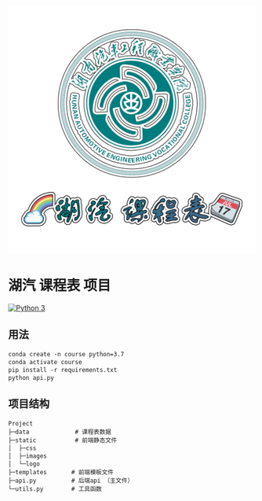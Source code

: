 ![LOGO](./static/logo/logo.png)

# 湖汽 课程表 项目

[![Python 3](https://img.shields.io/badge/Python-3.x-blue.svg)]()

## 用法

```shell
conda create -n course python=3.7
conda activate course
pip install -r requirements.txt
python api.py
```

## 项目结构

```shell
Project
├─data             # 课程表数据      
├─static           # 前端静态文件    
│  ├─css               
│  ├─images            
│  └─logo              
├─templates       # 前端模板文件
├─api.py          # 后端api （主文件）
└─utils.py        # 工具函数
```

